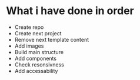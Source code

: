 # What i have done in order

- Create repo
- Create next project
- Remove next template content
- Add images
- Build main structure
- Add components
- Check resonsivness
- Add accessability